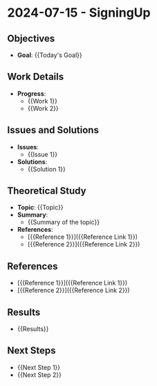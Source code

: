 # 2024-07-15 - SigningUp

## Objectives
- **Goal**: {{Today's Goal}}


## Work Details
- **Progress**:
  - {{Work 1}}
  - {{Work 2}}

## Issues and Solutions
- **Issues**:
  - {{Issue 1}}
- **Solutions**:
  - {{Solution 1}}

## Theoretical Study
- **Topic**: {{Topic}}
- **Summary**:
  - {{Summary of the topic}}
- **References**:
  - [{{Reference 1}}]({{Reference Link 1}})
  - [{{Reference 2}}]({{Reference Link 2}})

## References
- [{{Reference 1}}]({{Reference Link 1}})
- [{{Reference 2}}]({{Reference Link 2}})

## Results
- {{Results}}

## Next Steps
- {{Next Step 1}}
- {{Next Step 2}}
